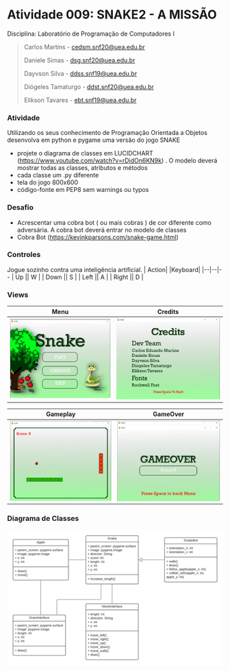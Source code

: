 # Atividade 009: SNAKE2 - A MISSÃO


Disciplina: Laboratório de Programação de Computadores I
> 
> Carlos Martins - cedsm.snf20@uea.edu.br
> 
> Daniele Simas - dsg.snf20@uea.edu.br
> 
> Dayvson Silva - ddss.snf19@uea.edu.br
>
> Diógeles Tamaturgo - ddst.snf20@uea.edu.br
> 
> Elikson Tavares - ebt.snf19@uea.edu.br


### Atividade


Utilizando os seus conhecimento de Programação Orientada a Objetos desenvolva em python e pygame uma versão do jogo SNAKE

- projete o diagrama de classes em LUCIDCHART (https://www.youtube.com/watch?v=rDidOn6KN9k) . O modelo deverá mostrar todas as classes, atributos e métodos
- cada classe um .py diferente
- tela do jogo 800x600
- código-fonte em PEP8 sem warnings ou typos


### Desafio

- Acrescentar uma cobra bot ( ou mais cobras ) de cor diferente como adversária. A cobra bot deverá entrar no modelo de classes
- Cobra Bot (https://kevinkparsons.com/snake-game.html)



### Controles
Jogue sozinho contra uma inteligência artificial. 
| Action| |Keyboard|
|--|--|--
| Up || W | 
| Down || S |
| Left || A | 
| Right || D |

### Views
|Menu| Credits 
|--|--
|![enter image description here](https://github.com/tamaturgo/SnakePOO/blob/v_1/readme_assets/menu_play.png?raw=true)|![enter image description here](https://github.com/tamaturgo/SnakePOO/blob/v_1/readme_assets/credits_play.png?raw=true)

|Gameplay  | GameOver|
|--| --|
|![enter image description here](https://github.com/tamaturgo/SnakePOO/blob/v_1/readme_assets/game_play.png?raw=true)|![enter image description here](https://github.com/tamaturgo/SnakePOO/blob/v_1/readme_assets/gameover_play.png?raw=true)|

### Diagrama de Classes
![enter image description here](https://github.com/tamaturgo/SnakePOO/blob/v_1/readme_assets/Diagrama%20Snake%20Python.png?raw=true)
